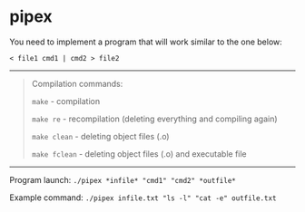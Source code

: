 # pipex
You need to implement a program that will work similar to the one below:

`< file1 cmd1 | cmd2 > file2`

***
> Compilation commands:
> 
> `make` - compilation
> 
> `make re` - recompilation (deleting everything and compiling again)
> 
> `make clean` - deleting object files (.o)
> 
> `make fclean` - deleting object files (.o) and executable file
***
Program launch: `./pipex *infile* "cmd1" "cmd2" *outfile*`

Example command: `./pipex infile.txt "ls -l" "cat -e" outfile.txt`
